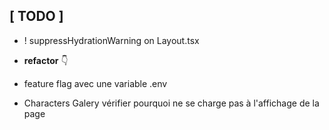 ## [ TODO ]
- ! suppressHydrationWarning on Layout.tsx
- **refactor** 👇


- feature flag avec une variable .env
- Characters Galery vérifier pourquoi ne se charge pas à l'affichage de la page